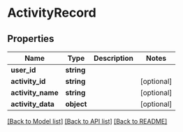 # ActivityRecord

## Properties
Name | Type | Description | Notes
------------ | ------------- | ------------- | -------------
**user_id** | **string** |  | 
**activity_id** | **string** |  | [optional] 
**activity_name** | **string** |  | [optional] 
**activity_data** | **object** |  | [optional] 

[[Back to Model list]](../README.md#documentation-for-models) [[Back to API list]](../README.md#documentation-for-api-endpoints) [[Back to README]](../README.md)



